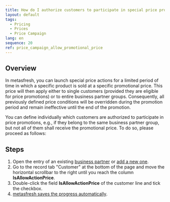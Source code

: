 ```yaml
---
title: How do I authorize customers to participate in special price promotions?
layout: default
tags:
  - Pricing
  - Prices
  - Price Campaign
lang: en
sequence: 20
ref: price_campaign_allow_promotional_price
---
```


## Overview
In metasfresh, you can launch special price actions for a limited period of time in which a specific product is sold at a specific promotional price. This price will then apply either to single customers (provided they are eligible for price promotions) or to entire business partner groups. Consequently, all previously defined price conditions will be overridden during the promotion period and remain ineffective until the end of the promotion.

You can define individually which customers are authorized to participate in price promotions, e.g., if they belong to the same business partner group, but not all of them shall receive the promotional price. To do so, please proceed as follows:

## Steps
1. Open the entry of an existing [business partner](Menu) or [add a new one](New_business_partner_customer).
1. Go to the record tab "Customer" at the bottom of the page and move the horizontal scrollbar to the right until you reach the column **IsAllowActionPrice**.
1. Double-click the field **IsAllowActionPrice** of the customer line and tick the checkbox.
1. [metasfresh saves the progress automatically](Saveindicator).
